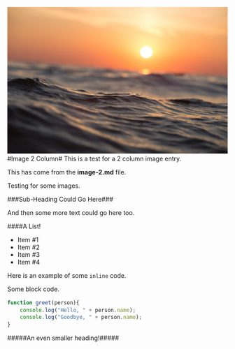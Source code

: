[date]: # (2016-12-02)
[tag]: # (cpp)
[tag]: # (opengl)
[title]: # (Image 2 Column)
[short-text]: # (This is a 2 column image.)
[github]: # (https://github.com)

[columns]: # (2)
[kind]: # (image)
[ui]: # (dark)

![main-image](images/beach.jpg)
#Image 2 Column#
This is a test for a 2 column image entry.

This has come from the **image-2.md** file.

Testing for some images.

###Sub-Heading Could Go Here###

And then some more text could go here too.

####A List!

 - Item #1
 - Item #2
 - Item #3
 - Item #4

Here is an example of some `inline` code.

Some block code.

```javascript
function greet(person){
	console.log("Hello, " + person.name);
	console.log("Goodbye, " + person.name);
}
```

#####An even smaller heading!#####